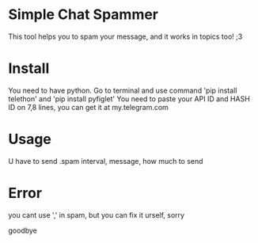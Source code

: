 # Simple Chat Spammer
This tool helps you to spam your message, and it works in topics too! ;3

# Install
You need to have python. Go to terminal and use command 'pip install telethon' and 'pip install pyfiglet'
You need to paste your API ID and HASH ID on 7,8 lines, you can get it at my.telegram.com

# Usage 
U have to send .spam interval, message, how much to send

# Error
you cant use ',' in spam, but you can fix it urself, sorry

goodbye 
